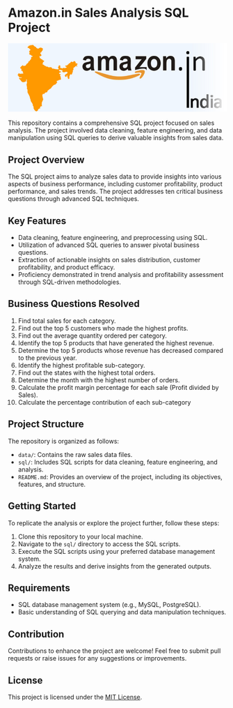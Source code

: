 # Amazon.in Sales Analysis SQL Project

![Image Description](https://github.com/najirh/Amazon.in_Sales_Data_Analysis/blob/main/amazon_india_wide_image.jpg)

This repository contains a comprehensive SQL project focused on sales analysis. The project involved data cleaning, feature engineering, and data manipulation using SQL queries to derive valuable insights from sales data.

## Project Overview

The SQL project aims to analyze sales data to provide insights into various aspects of business performance, including customer profitability, product performance, and sales trends. The project addresses ten critical business questions through advanced SQL techniques.

## Key Features

- Data cleaning, feature engineering, and preprocessing using SQL.
- Utilization of advanced SQL queries to answer pivotal business questions.
- Extraction of actionable insights on sales distribution, customer profitability, and product efficacy.
- Proficiency demonstrated in trend analysis and profitability assessment through SQL-driven methodologies.

## Business Questions Resolved

1. Find total sales for each category.
2. Find out the top 5 customers who made the highest profits.
3. Find out the average quantity ordered per category.
4. Identify the top 5 products that have generated the highest revenue.
5. Determine the top 5 products whose revenue has decreased compared to the previous year.
6. Identify the highest profitable sub-category.
7. Find out the states with the highest total orders.
8. Determine the month with the highest number of orders.
9. Calculate the profit margin percentage for each sale (Profit divided by Sales).
10. Calculate the percentage contribution of each sub-category

## Project Structure

The repository is organized as follows:

- `data/`: Contains the raw sales data files.
- `sql/`: Includes SQL scripts for data cleaning, feature engineering, and analysis.
- `README.md`: Provides an overview of the project, including its objectives, features, and structure.

## Getting Started

To replicate the analysis or explore the project further, follow these steps:

1. Clone this repository to your local machine.
2. Navigate to the `sql/` directory to access the SQL scripts.
3. Execute the SQL scripts using your preferred database management system.
4. Analyze the results and derive insights from the generated outputs.

## Requirements

- SQL database management system (e.g., MySQL, PostgreSQL).
- Basic understanding of SQL querying and data manipulation techniques.

## Contribution

Contributions to enhance the project are welcome! Feel free to submit pull requests or raise issues for any suggestions or improvements.

## License

This project is licensed under the [MIT License](LICENSE).
